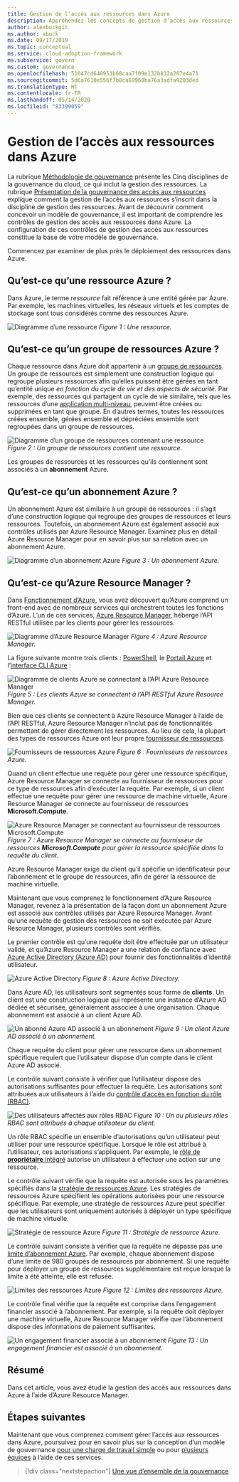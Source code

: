 ```yaml
---
title: Gestion de l’accès aux ressources dans Azure
description: Appréhendez les concepts de gestion d’accès aux ressources Azure comme Azure Resource Manager, les abonnements, les groupes de ressources et les ressources.
author: alexbuckgit
ms.author: abuck
ms.date: 09/17/2019
ms.topic: conceptual
ms.service: cloud-adoption-framework
ms.subservice: govern
ms.custom: governance
ms.openlocfilehash: 51047cd648953b68caa7f09e132b832a287e4a71
ms.sourcegitcommit: 5d6a7610e556f7b8ca69960ba76a3adfa9203ded
ms.translationtype: HT
ms.contentlocale: fr-FR
ms.lasthandoff: 05/14/2020
ms.locfileid: "83399059"
---
```

# <a name="resource-access-management-in-azure"></a>Gestion de l’accès aux ressources dans Azure

La rubrique [Méthodologie de gouvernance](../index.md) présente les Cinq disciplines de la gouvernance du cloud, ce qui inclut la gestion des ressources. La rubrique [Présentation de la gouvernance des accès aux ressources](./index.md) explique comment la gestion de l’accès aux ressources s’inscrit dans la discipline de gestion des ressources. Avant de découvrir comment concevoir un modèle de gouvernance, il est important de comprendre les contrôles de gestion des accès aux ressources dans Azure. La configuration de ces contrôles de gestion des accès aux ressources constitue la base de votre modèle de gouvernance.

Commencez par examiner de plus près le déploiement des ressources dans Azure.

<!-- markdownlint-disable MD026 -->

## <a name="what-is-an-azure-resource"></a>Qu’est-ce qu’une ressource Azure ?

Dans Azure, le terme _ressource_ fait référence à une entité gérée par Azure. Par exemple, les machines virtuelles, les réseaux virtuels et les comptes de stockage sont tous considérés comme des ressources Azure.

![Diagramme d’une ressource](../../_images/govern/design/governance-1-9.png)
_Figure 1 : Une ressource._

## <a name="what-is-an-azure-resource-group"></a>Qu’est-ce qu’un groupe de ressources Azure ?

Chaque ressource dans Azure doit appartenir à un [groupe de ressources](https://docs.microsoft.com/azure/azure-resource-manager/management/overview#resource-groups). Un groupe de ressources est simplement une construction logique qui regroupe plusieurs ressources afin qu’elles puissent être gérées en tant qu’entité unique _en fonction du cycle de vie et des aspects de sécurité_. Par exemple, des ressources qui partagent un cycle de vie similaire, tels que les ressources d’une [application multi-niveau](https://docs.microsoft.com/azure/architecture/guide/architecture-styles/n-tier), peuvent être créées ou supprimées en tant que groupe. En d’autres termes, toutes les ressources créées ensemble, gérées ensemble et dépréciées ensemble sont regroupées dans un groupe de ressources.

![Diagramme d’un groupe de ressources contenant une ressource](../../_images/govern/design/governance-1-10.png)
_Figure 2 : Un groupe de ressources contient une ressource._

Les groupes de ressources et les ressources qu’ils contiennent sont associés à un **abonnement** Azure.

## <a name="what-is-an-azure-subscription"></a>Qu’est-ce qu’un abonnement Azure ?

Un abonnement Azure est similaire à un groupe de ressources : il s’agit d’une construction logique qui regroupe des groupes de ressources et leurs ressources. Toutefois, un abonnement Azure est également associé aux contrôles utilisés par Azure Resource Manager. Examinez plus en détail Azure Resource Manager pour en savoir plus sur sa relation avec un abonnement Azure.

![Diagramme d’un abonnement Azure](../../_images/govern/design/governance-1-11.png)
_Figure 3 : Un abonnement Azure._

## <a name="what-is-azure-resource-manager"></a>Qu’est-ce qu’Azure Resource Manager ?

Dans [Fonctionnement d’Azure](../../get-started/what-is-azure.md), vous avez découvert qu’Azure comprend un front-end avec de nombreux services qui orchestrent toutes les fonctions d’Azure. L’un de ces services, [Azure Resource Manager](https://docs.microsoft.com/azure/azure-resource-manager), héberge l’API RESTful utilisée par les clients pour gérer les ressources.

![Diagramme d’Azure Resource Manager](../../_images/govern/design/governance-1-12.png)
_Figure 4 : Azure Resource Manager._

La figure suivante montre trois clients : [PowerShell](https://docs.microsoft.com/powershell/azure/overview), le [Portail Azure](https://portal.azure.com) et l’[interface CLI Azure](https://docs.microsoft.com/cli/azure) :

![Diagramme de clients Azure se connectant à l’API Azure Resource Manager](../../_images/govern/design/governance-1-13.png)
_Figure 5 : Les clients Azure se connectent à l’API RESTful Azure Resource Manager._

Bien que ces clients se connectent à Azure Resource Manager à l’aide de l’API RESTful, Azure Resource Manager n’inclut pas de fonctionnalités permettant de gérer directement les ressources. Au lieu de cela, la plupart des types de ressources Azure ont leur propre [fournisseur de ressources](https://docs.microsoft.com/azure/azure-resource-manager/management/overview#terminology).

![Fournisseurs de ressources Azure](../../_images/govern/design/governance-1-14.png)
_Figure 6 : Fournisseurs de ressources Azure._

Quand un client effectue une requête pour gérer une ressource spécifique, Azure Resource Manager se connecte au fournisseur de ressources pour ce type de ressources afin d’exécuter la requête. Par exemple, si un client effectue une requête pour gérer une ressource de machine virtuelle, Azure Resource Manager se connecte au fournisseur de ressources **Microsoft.Compute**.

![Azure Resource Manager se connectant au fournisseur de ressources Microsoft.Compute](../../_images/govern/design/governance-1-15.png)
_Figure 7 : Azure Resource Manager se connecte au fournisseur de ressources **Microsoft.Compute** pour gérer la ressource spécifiée dans la requête du client._

Azure Resource Manager exige du client qu’il spécifie un identificateur pour l’abonnement et le groupe de ressources, afin de gérer la ressource de machine virtuelle.

Maintenant que vous comprenez le fonctionnement d’Azure Resource Manager, revenez à la présentation de la façon dont un abonnement Azure est associé aux contrôles utilisés par Azure Resource Manager. Avant qu’une requête de gestion des ressources ne soit exécutée par Azure Resource Manager, plusieurs contrôles sont vérifiés.

Le premier contrôle est qu’une requête doit être effectuée par un utilisateur validé, et qu’Azure Resource Manager a une relation de confiance avec [Azure Active Directory (Azure AD)](https://docs.microsoft.com/azure/active-directory) pour fournir des fonctionnalités d’identité utilisateur.

![Azure Active Directory](../../_images/govern/design/governance-1-16.png)
_Figure 8 : Azure Active Directory._

Dans Azure AD, les utilisateurs sont segmentés sous forme de **clients**. Un client est une construction logique qui représente une instance d’Azure AD dédiée et sécurisée, généralement associée à une organisation. Chaque abonnement est associé à un client Azure AD.

![Un abonné Azure AD associé à un abonnement](../../_images/govern/design/governance-1-17.png)
_Figure 9 : Un client Azure AD associé à un abonnement._

Chaque requête du client pour gérer une ressource dans un abonnement spécifique requiert que l’utilisateur dispose d’un compte dans le client Azure AD associé.

Le contrôle suivant consiste à vérifier que l’utilisateur dispose des autorisations suffisantes pour effectuer la requête. Les autorisations sont attribuées aux utilisateurs à l’aide du [contrôle d’accès en fonction du rôle (RBAC)](https://docs.microsoft.com/azure/role-based-access-control).

![Des utilisateurs affectés aux rôles RBAC](../../_images/govern/design/governance-1-18.png)
_Figure 10 : Un ou plusieurs rôles RBAC sont attribués à chaque utilisateur du client._

Un rôle RBAC spécifie un ensemble d’autorisations qu’un utilisateur peut utiliser pour une ressource spécifique. Lorsque le rôle est attribué à l’utilisateur, ces autorisations s’appliquent. Par exemple, le [rôle de **propriétaire** intégré](https://docs.microsoft.com/azure/role-based-access-control/built-in-roles#owner) autorise un utilisateur à effectuer une action sur une ressource.

Le contrôle suivant vérifie que la requête est autorisée sous les paramètres spécifiés dans la [stratégie de ressources Azure](https://docs.microsoft.com/azure/governance/policy). Les stratégies de ressources Azure spécifient les opérations autorisées pour une ressource spécifique. Par exemple, une stratégie de ressources Azure peut spécifier que les utilisateurs sont uniquement autorisés à déployer un type spécifique de machine virtuelle.

![Stratégie de ressource Azure](../../_images/govern/design/governance-1-19.png)
_Figure 11 : Stratégie de ressource Azure._

Le contrôle suivant consiste à vérifier que la requête ne dépasse pas une [limite d’abonnement Azure](https://docs.microsoft.com/azure/azure-resource-manager/management/azure-subscription-service-limits). Par exemple, chaque abonnement dispose d’une limite de 980 groupes de ressources par abonnement. Si une requête pour déployer un groupe de ressources supplémentaire est reçue lorsque la limite a été atteinte, elle est refusée.

![Limites des ressources Azure](../../_images/govern/design/governance-1-20.png)
_Figure 12 : Limites des ressources Azure._

Le contrôle final vérifie que la requête est comprise dans l’engagement financier associé à l’abonnement. Par exemple, si la requête doit déployer une machine virtuelle, Azure Resource Manager vérifie que l’abonnement dispose des informations de paiement suffisantes.

![Un engagement financier associé à un abonnement](../../_images/govern/design/governance-1-21.png)
_Figure 13 : Un engagement financier est associé à un abonnement._

## <a name="summary"></a>Résumé

Dans cet article, vous avez étudié la gestion des accès aux ressources dans Azure à l’aide d’Azure Resource Manager.

## <a name="next-steps"></a>Étapes suivantes

Maintenant que vous comprenez comment gérer l’accès aux ressources dans Azure, poursuivez pour en savoir plus sur la conception d’un modèle de gouvernance [pour une charge de travail simple](./governance-simple-workload.md) ou pour [plusieurs équipes](./governance-multiple-teams.md) à l’aide de ces services.

> [!div class="nextstepaction"]
> [Une vue d’ensemble de la gouvernance](../index.md)
